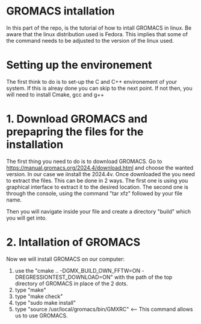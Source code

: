 # GROMACS intallation
In this part of the repo, is the tutorial of how to intall GROMACS in linux. Be aware that the linux distribution used is Fedora. This implies that some of the command needs to be adjusted to the version of the linux used.
# Setting up the environement
The first think to do is to set-up the C and C++ environement of your system. If this is alreay done you can skip to the next point. If not then, you will need to install Cmake, gcc and g++

# 1. Download GROMACS and prepapring the files for the installation
The first thing you need to do is to download GROMACS. Go to https://manual.gromacs.org/2024.4/download.html and choose the wanted version. In our case we iinstall the 2024.4v. Once downloaded the you need to extract the files. This can be done in 2 ways. The first one is using you graphical interface to extract it to the desired location. The second one is through the console, using the command "tar xfz" followed by your file name.

Then you will navigate inside your file and create a directory "build" which you will get into. 

# 2. Intallation of GROMACS
Now we will install GROMACS on our computer:
1. use the "cmake .. -DGMX_BUILD_OWN_FFTW=ON -DREGRESSIONTEST_DOWNLOAD=ON" with the path of the top directory of GROMACS in place of the 2 dots.
2. type "make"
3. type "make check"
4. type "sudo make install"
5. type "source /usr/local/gromacs/bin/GMXRC" <-- This command allows us to use GROMACS.


